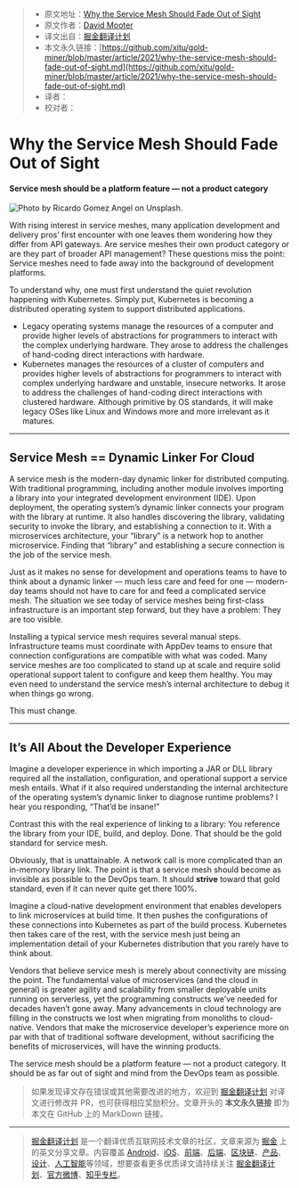 > * 原文地址：[Why the Service Mesh Should Fade Out of Sight](https://medium.com/better-programming/why-the-service-mesh-should-fade-out-of-sight-878bfd30f5a)
> * 原文作者：[David Mooter](https://medium.com/@davidmooter)
> * 译文出自：[掘金翻译计划](https://github.com/xitu/gold-miner)
> * 本文永久链接：[https://github.com/xitu/gold-miner/blob/master/article/2021/why-the-service-mesh-should-fade-out-of-sight.md](https://github.com/xitu/gold-miner/blob/master/article/2021/why-the-service-mesh-should-fade-out-of-sight.md)
> * 译者：
> * 校对者：

# Why the Service Mesh Should Fade Out of Sight

#### Service mesh should be a platform feature — not a product category

![Photo by [Ricardo Gomez Angel](https://unsplash.com/@ripato?utm_source=medium&utm_medium=referral) on [Unsplash](https://unsplash.com?utm_source=medium&utm_medium=referral).](https://cdn-images-1.medium.com/max/9000/0*aQPqRSOiXhzz9zo6)

With rising interest in service meshes, many application development and delivery pros’ first encounter with one leaves them wondering how they differ from API gateways. Are service meshes their own product category or are they part of broader API management? These questions miss the point: Service meshes need to fade away into the background of development platforms.

To understand why, one must first understand the quiet revolution happening with Kubernetes. Simply put, Kubernetes is becoming a distributed operating system to support distributed applications.

* Legacy operating systems manage the resources of a computer and provide higher levels of abstractions for programmers to interact with the complex underlying hardware. They arose to address the challenges of hand-coding direct interactions with hardware.
* Kubernetes manages the resources of a cluster of computers and provides higher levels of abstractions for programmers to interact with complex underlying hardware and unstable, insecure networks. It arose to address the challenges of hand-coding direct interactions with clustered hardware. Although primitive by OS standards, it will make legacy OSes like Linux and Windows more and more irrelevant as it matures.

---

## Service Mesh == Dynamic Linker For Cloud

A service mesh is the modern-day dynamic linker for distributed computing. With traditional programming, including another module involves importing a library into your integrated development environment (IDE). Upon deployment, the operating system’s dynamic linker connects your program with the library at runtime. It also handles discovering the library, validating security to invoke the library, and establishing a connection to it. With a microservices architecture, your “library” is a network hop to another microservice. Finding that “library” and establishing a secure connection is the job of the service mesh.

Just as it makes no sense for development and operations teams to have to think about a dynamic linker — much less care and feed for one — modern-day teams should not have to care for and feed a complicated service mesh. The situation we see today of service meshes being first-class infrastructure is an important step forward, but they have a problem: They are too visible.

Installing a typical service mesh requires several manual steps. Infrastructure teams must coordinate with AppDev teams to ensure that connection configurations are compatible with what was coded. Many service meshes are too complicated to stand up at scale and require solid operational support talent to configure and keep them healthy. You may even need to understand the service mesh’s internal architecture to debug it when things go wrong.

This must change.

---

## It’s All About the Developer Experience

Imagine a developer experience in which importing a JAR or DLL library required all the installation, configuration, and operational support a service mesh entails. What if it also required understanding the internal architecture of the operating system’s dynamic linker to diagnose runtime problems? I hear you responding, “That’d be insane!”

Contrast this with the real experience of linking to a library: You reference the library from your IDE, build, and deploy. Done. That should be the gold standard for service mesh.

Obviously, that is unattainable. A network call is more complicated than an in-memory library link. The point is that a service mesh should become as invisible as possible to the DevOps team. It should **strive** toward that gold standard, even if it can never quite get there 100%.

Imagine a cloud-native development environment that enables developers to link microservices at build time. It then pushes the configurations of these connections into Kubernetes as part of the build process. Kubernetes then takes care of the rest, with the service mesh just being an implementation detail of your Kubernetes distribution that you rarely have to think about.

Vendors that believe service mesh is merely about connectivity are missing the point. The fundamental value of microservices (and the cloud in general) is greater agility and scalability from smaller deployable units running on serverless, yet the programming constructs we’ve needed for decades haven’t gone away. Many advancements in cloud technology are filling in the constructs we lost when migrating from monoliths to cloud-native. Vendors that make the microservice developer’s experience more on par with that of traditional software development, without sacrificing the benefits of microservices, will have the winning products.

The service mesh should be a platform feature — not a product category. It should be as far out of sight and mind from the DevOps team as possible.

> 如果发现译文存在错误或其他需要改进的地方，欢迎到 [掘金翻译计划](https://github.com/xitu/gold-miner) 对译文进行修改并 PR，也可获得相应奖励积分。文章开头的 **本文永久链接** 即为本文在 GitHub 上的 MarkDown 链接。

---

> [掘金翻译计划](https://github.com/xitu/gold-miner) 是一个翻译优质互联网技术文章的社区，文章来源为 [掘金](https://juejin.im) 上的英文分享文章。内容覆盖 [Android](https://github.com/xitu/gold-miner#android)、[iOS](https://github.com/xitu/gold-miner#ios)、[前端](https://github.com/xitu/gold-miner#前端)、[后端](https://github.com/xitu/gold-miner#后端)、[区块链](https://github.com/xitu/gold-miner#区块链)、[产品](https://github.com/xitu/gold-miner#产品)、[设计](https://github.com/xitu/gold-miner#设计)、[人工智能](https://github.com/xitu/gold-miner#人工智能)等领域，想要查看更多优质译文请持续关注 [掘金翻译计划](https://github.com/xitu/gold-miner)、[官方微博](http://weibo.com/juejinfanyi)、[知乎专栏](https://zhuanlan.zhihu.com/juejinfanyi)。
